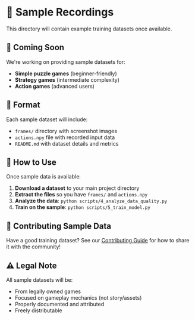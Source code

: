 # 📁 Sample Recordings

This directory will contain example training datasets once available.

## 🎯 Coming Soon

We're working on providing sample datasets for:
- **Simple puzzle games** (beginner-friendly)
- **Strategy games** (intermediate complexity)  
- **Action games** (advanced users)

## 📝 Format

Each sample dataset will include:
- `frames/` directory with screenshot images
- `actions.npy` file with recorded input data
- `README.md` with dataset details and metrics

## 🚀 How to Use

Once sample data is available:

1. **Download a dataset** to your main project directory
2. **Extract the files** so you have `frames/` and `actions.npy`
3. **Analyze the data**: `python scripts/4_analyze_data_quality.py`
4. **Train on the sample**: `python scripts/5_train_model.py`

## 🤝 Contributing Sample Data

Have a good training dataset? See our [Contributing Guide](../../docs/CONTRIBUTING.md) for how to share it with the community!

## ⚠️ Legal Note

All sample datasets will be:
- From legally owned games
- Focused on gameplay mechanics (not story/assets)
- Properly documented and attributed
- Freely distributable 